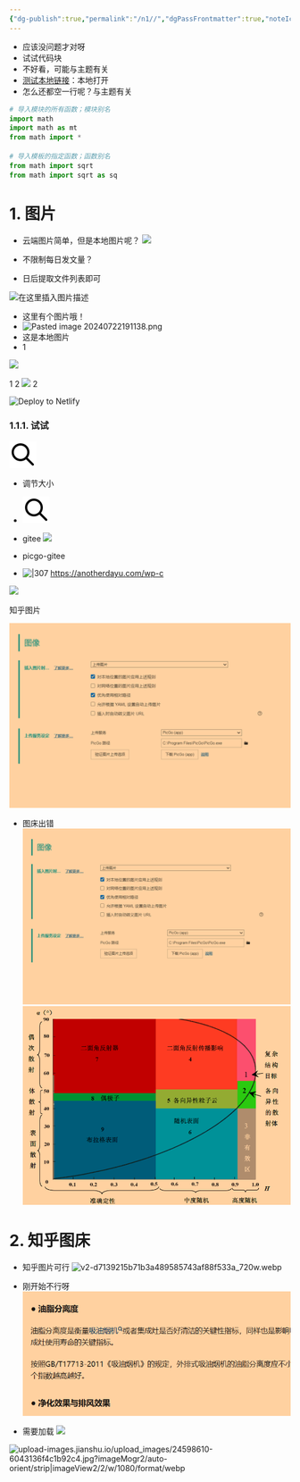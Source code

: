 ```yaml
---
{"dg-publish":true,"permalink":"/n1//","dgPassFrontmatter":true,"noteIcon":""}
---
```


- 应该没问题才对呀
- 试试代码块
- 不好看，可能与主题有关
- [测试本地链接](obsidian://advanced-uri?vault=NOB&uid=9e082d1b-c866-4e3a-ab8b-853f049d0af8)：本地打开
- 怎么还都空一行呢？与主题有关

```python
# 导入模块的所有函数；模块别名
import math
import math as mt
from math import *

# 导入模板的指定函数；函数别名
from math import sqrt
from math import sqrt as sq
```


# 1. 图片
- 云端图片简单，但是本地图片呢？
![](https://cdn.nlark.com/yuque/0/2023/png/12940908/1679301279765-70d60188-5429-43ba-9a9a-779d597e96d9.png)

- 不限制每日发文量？
- 日后提取文件列表即可

![在这里插入图片描述](https://img-blog.csdnimg.cn/27fd4cce3cbc468e8832c60bdb055dfa.png)
- 这里有个图片哦！
- ![Pasted image 20240722191138.png](/img/user/n1/%E9%99%84%E5%BD%95/%E9%99%84%E5%BD%95-attachments/Pasted%20image%2020240722191138.png)
- 这是本地图片
- 1

![](https://gitee.com/reflector-li/picture-base/raw/master/img/202201161727055.png)


1
2
![](..\..\img\tree-1.svg)
2

![Deploy to Netlify](https://www.netlify.com/img/deploy/button.svg)

### 1.1.1. 试试
![HTMLS/assets/img/svg/find.svg at master · NYH951117/HTMLS · GitHub|239](https://github.com/NYH951117/HTMLS/raw/master/assets/img/svg/find.svg)

- 调节大小
- ![raw.githubusercontent.com/NYH951117/HTMLS/master/assets/img/svg/find.svg|100](https://github.com/NYH951117/HTMLS/raw/master/assets/img/svg/find.svg)
- gitee
![](https://gitee.com/reflector-li/picture-base/raw/master/img/202201161727055.png)

- picgo-gitee
- ![|307](https://gitee.com/nyh412/pic/raw/master/pic2023/20240722195633.png)
https://anotherdayu.com/wp-c

![](https://anotherdayu.com/wp-content/uploads/2022/12/Pasted-image-20221212100343-1536x472.png)

知乎图片


![](https://raw.githubusercontent.com/nyh2616/pic/main/img/20240722210156.png)
- 图床出错
![](https://github.com/nyh2616/pic/raw/main/img/20240722210156.png)
![](https://raw.githubusercontent.com/nyh2616/pic/main/img/20240722210533.png)

# 2. 知乎图床
- 知乎图片可行
![v2-d7139215b71b3a489585743af88f533a\_720w.webp](https://pic1.zhimg.com/80/v2-d7139215b71b3a489585743af88f533a_720w.webp?source=2c26e567)

- 刚开始不行呀
![](https://raw.githubusercontent.com/nyh2616/pic/main/img/20240722212247.png)
- 需要加载
![](https://gitee.com/nyh412/pic/raw/master/pic2023/20230303174158.png)

![upload-images.jianshu.io/upload\_images/24598610-6043136f4c1b92c4.jpg?imageMogr2/auto-orient/strip|imageView2/2/w/1080/format/webp](https://upload-images.jianshu.io/upload_images/24598610-6043136f4c1b92c4.jpg?imageMogr2/auto-orient/strip|imageView2/2/w/1080/format/webp)
